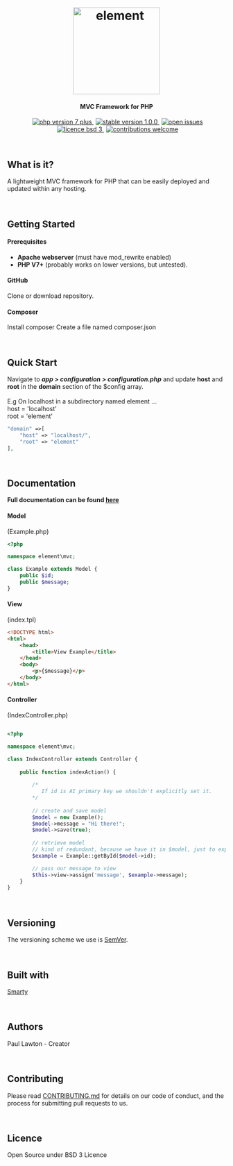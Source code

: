 <h1 align="center">
  <a href="https://elementphp.com">
  <img src="https://raw.githubusercontent.com/paul7337/elementhome/master/public/images/logo.png?token=AF4Sw_WmU-hjoTia8ZdJ_DZHrIqZ06CTks5bqpmAwA%3D%3D" alt="element" width="200"></a>
  <br>
</h1>

<h4 align="center">MVC Framework for PHP</h4>

<p align="center">

  <a style="margin-left:5px" href="https://img.shields.io/badge/php-7%2B-green.svg?longCache=true&style=flat-square">
    <img src="https://img.shields.io/badge/php-7%2B-green.svg?longCache=true&style=flat-square"
         alt="php version 7 plus">
  </a>
  <a style="margin-left:5px" href="https://img.shields.io/badge/stable-1.0.0-green.svg?longCache=true&style=flat-square">
    <img src="https://img.shields.io/badge/stable-1.0.0-green.svg?longCache=true&style=flat-square"
         alt="stable version 1.0.0">
  </a>

  <a style="margin-left:5px" href="https://img.shields.io/github/issues/paul7337/element.svg?longCache=false&style=flat-square">
    <img src="https://img.shields.io/github/issues/paul7337/element.svg?longCache=false&style=flat-square"
         alt="open issues">
  </a>

 <a style="margin-left:5px" href="https://img.shields.io/badge/licence-bsd3-green.svg?longCache=true&style=flat-square">
    <img src="https://img.shields.io/badge/licence-bsd3-green.svg?longCache=true&style=flat-square"
         alt="licence bsd 3">
  </a>

 <a style="margin-left:5px" href="https://img.shields.io/badge/contributions-welcome-green.svg?longCache=true&style=flat-square">
    <img src="https://img.shields.io/badge/contributions-welcome-green.svg?longCache=true&style=flat-square"
         alt="contributions welcome">
  </a>

</p>

<br />

##	What is it?
A lightweight MVC framework for PHP that can be easily deployed and updated within any hosting.

<br />

## Getting Started

#### Prerequisites

* <b>Apache webserver</b> (must have mod_rewrite enabled) <br />
* <b>PHP V7+</b> (probably works on lower versions, but untested).

#### GitHub
Clone or download repository.

#### Composer
Install composer
Create a file named composer.json

<br />

## Quick Start
Navigate to <b><i>app > configuration > configuration.php</i></b> and update <b>host</b> and <b>root</b> in the <b>domain</b> section of the $config array.
<br /><br />
E.g On localhost in a subdirectory named element ...<br />
host = 'localhost' <br />
root = 'element'

```php
"domain" =>[
	"host" => "localhost/",
	"root" => "element"
],
```
<br />

## Documentation



**Full documentation can be found [here](https://elementphp.com/documentation)**


#### Model

(Example.php)
```php
<?php 

namespace element\mvc;

class Example extends Model {
    public $id;
    public $message;
}

```


#### View 

(index.tpl)
```html
<!DOCTYPE html>
<html>
    <head>
        <title>View Example</title>
    </head>
    <body>
        <p>{$message}</p>
    </body>
</html>
```


#### Controller

(IndexController.php)
```php

<?php 

namespace element\mvc;

class IndexController extends Controller {
    
    public function indexAction() {
        
        /*
           If id is AI primary key we shouldn't explicitly set it.
        */
        
        // create and save model
        $model = new Example();
        $model->message = "Hi there!";
        $model->save(true);
        
        // retrieve model
        // kind of redundant, because we have it in $model, just to explain! :)
        $example = Example::getById($model->id);

        // pass our message to view
        $this->view->assign('message', $example->message);
    }
} 
```

<br >

## Versioning
The versioning scheme we use is [SemVer](http://semver.org/).

<br >

## Built with
[Smarty](https://www.smarty.net/)

<br >

## Authors
Paul Lawton - Creator

<br >

## Contributing
Please read [CONTRIBUTING.md](https://gist.github.com/PurpleBooth/b24679402957c63ec426) for details on our code of conduct, and the process for submitting pull requests to us.

<br >

## Licence
Open Source under BSD 3 Licence

